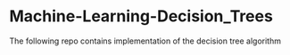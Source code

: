 # Machine-Learning-Decision_Trees
The following repo contains implementation of the decision tree algorithm
